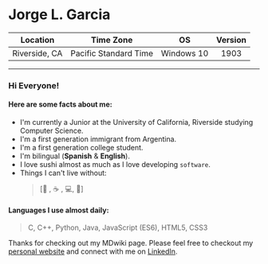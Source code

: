 # Jorge L. Garcia
| Location              | Time Zone             | OS                    |Version                |
|:---------------------:|:---------------------:|:---------------------:|:---------------------:|
| Riverside, CA         | Pacific Standard Time | Windows 10            | 1903                  |
---
### Hi Everyone!
#### Here are some facts about me:
* I'm currently a Junior at the University of California, Riverside studying Computer Science. 
* I'm a first generation immigrant from Argentina.
* I'm a first generation college student.
* I'm bilingual (**Spanish** & **English**).
* I love sushi almost as much as I love developing `software`.
* Things I can't live without:
  >[:sushi: , :coffee: , :computer:, :dog:]

#### Languages I use almost daily:
> C, C++, Python, Java, JavaScript (ES6), HTML5, CSS3

Thanks for checking out my MDwiki page. 
Please feel free to checkout my [personal website](https://jorgegarcia.co "Jorge L. Garcia") and connect 
with me on [LinkedIn](https://www.linkedin.com/in/jorge-garcia-7217b3110/).

